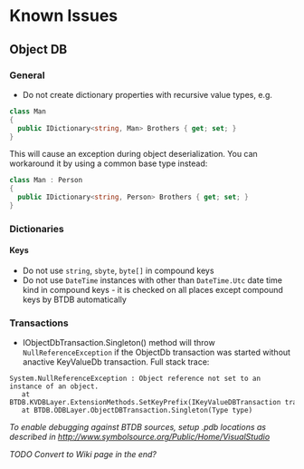 # Known Issues
## Object DB

### General
- Do not create dictionary properties with recursive value types, e.g.  
```csharp
class Man 
{
  public IDictionary<string, Man> Brothers { get; set; }
}
```
This will cause an exception during object deserialization. You can workaround it by using a common base type instead:
```csharp
class Man : Person
{
  public IDictionary<string, Person> Brothers { get; set; }
}
```

### Dictionaries
#### Keys
- Do not use `string`, `sbyte`, `byte[]` in compound keys
- Do not use `DateTime` instances with other than `DateTime.Utc` date time kind in compound keys - it is checked on all places except compound keys by BTDB automatically

### Transactions
- IObjectDbTransaction.Singleton() method will throw `NullReferenceException` if the ObjectDb transaction was started without anactive KeyValueDb transaction. Full stack trace:
```
System.NullReferenceException : Object reference not set to an instance of an object.
   at BTDB.KVDBLayer.ExtensionMethods.SetKeyPrefix(IKeyValueDBTransaction transaction, Byte[] prefix)
   at BTDB.ODBLayer.ObjectDBTransaction.Singleton(Type type)
```

*To enable debugging against BTDB sources, setup .pdb locations as described in http://www.symbolsource.org/Public/Home/VisualStudio*

*TODO Convert to Wiki page in the end?*

